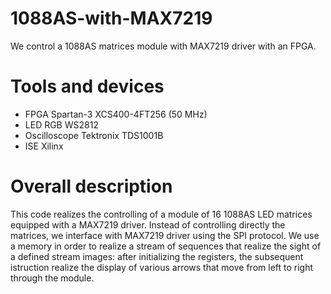 # 1088AS-with-MAX7219
We control a 1088AS matrices module with MAX7219 driver with an FPGA.

# Tools and devices
- FPGA Spartan-3 XCS400-4FT256 (50 MHz)
- LED RGB WS2812
- Oscilloscope Tektronix TDS1001B
- ISE Xilinx

# Overall description
This code realizes the controlling of a module of 16 1088AS LED matrices equipped with a MAX7219 driver.
Instead of controlling directly the matrices, we interface with MAX7219 driver using the SPI protocol.
We use a memory in order to realize a stream of sequences that realize the sight of a defined stream images: after initializing the registers, the subsequent istruction realize the display of various arrows that move from left to right through the module.


